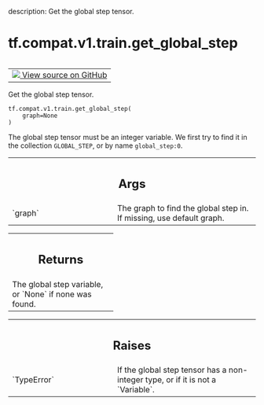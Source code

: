 description: Get the global step tensor.

<div itemscope itemtype="http://developers.google.com/ReferenceObject">
<meta itemprop="name" content="tf.compat.v1.train.get_global_step" />
<meta itemprop="path" content="Stable" />
</div>

# tf.compat.v1.train.get_global_step

<!-- Insert buttons and diff -->

<table class="tfo-notebook-buttons tfo-api nocontent" align="left">
<td>
  <a target="_blank" href="https://github.com/tensorflow/tensorflow/blob/r2.2/tensorflow/python/training/training_util.py#L71-L103">
    <img src="https://www.tensorflow.org/images/GitHub-Mark-32px.png" />
    View source on GitHub
  </a>
</td>
</table>



Get the global step tensor.

<pre class="devsite-click-to-copy prettyprint lang-py tfo-signature-link">
<code>tf.compat.v1.train.get_global_step(
    graph=None
)
</code></pre>



<!-- Placeholder for "Used in" -->

The global step tensor must be an integer variable. We first try to find it
in the collection `GLOBAL_STEP`, or by name `global_step:0`.

<!-- Tabular view -->
 <table class="responsive fixed orange">
<colgroup><col width="214px"><col></colgroup>
<tr><th colspan="2"><h2 class="add-link">Args</h2></th></tr>

<tr>
<td>
`graph`
</td>
<td>
The graph to find the global step in. If missing, use default graph.
</td>
</tr>
</table>



<!-- Tabular view -->
 <table class="responsive fixed orange">
<colgroup><col width="214px"><col></colgroup>
<tr><th colspan="2"><h2 class="add-link">Returns</h2></th></tr>
<tr class="alt">
<td colspan="2">
The global step variable, or `None` if none was found.
</td>
</tr>

</table>



<!-- Tabular view -->
 <table class="responsive fixed orange">
<colgroup><col width="214px"><col></colgroup>
<tr><th colspan="2"><h2 class="add-link">Raises</h2></th></tr>

<tr>
<td>
`TypeError`
</td>
<td>
If the global step tensor has a non-integer type, or if it is not
a `Variable`.
</td>
</tr>
</table>

